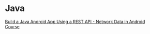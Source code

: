 # Java

[Build a Java Android App Using a REST API - Network Data in Android Course](https://www.freecodecamp.org/news/java-android-app-using-rest-api-network-data-in-android-course/)

